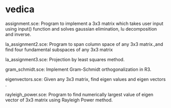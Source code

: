 # vedica
assignment.sce:           Program to implement a 3x3 matrix which takes user input using input() function and
                          solves gaussian elimination, lu decomposition and inverse.

la_assignment2.sce:       Program to span column space of any 3x3 matrix.,and find four fundamental subspaces of any 3x3 matrix

la_assignment3.sce:       Projection by least squares method.

gram_schmidt.sce:         Implement Gram-Schmidt orthogonalization in R3. 

eigenvectors.sce:         Given any 3x3 matrix, find eigen values and eigen vectors .

rayleigh_power.sce:       Program to find numerically largest value of eigen vector of 3x3 matrix using Rayleigh Power method.
